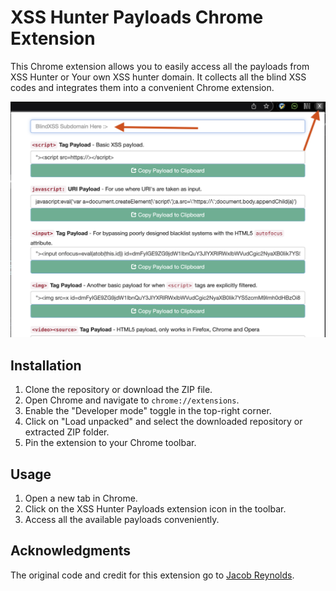 # XSS Hunter Payloads Chrome Extension

This Chrome extension allows you to easily access all the payloads from XSS Hunter or Your own XSS hunter domain. It collects all the blind XSS codes and integrates them into a convenient Chrome extension.

![Blindxss in your browser ](https://github.com/daniyyell-dev/XSS-Hunter-V2/raw/main/logo.png)


## Installation

1. Clone the repository or download the ZIP file.
2. Open Chrome and navigate to `chrome://extensions`.
3. Enable the "Developer mode" toggle in the top-right corner.
4. Click on "Load unpacked" and select the downloaded repository or extracted ZIP folder.
5. Pin the extension to your Chrome toolbar.

## Usage

1. Open a new tab in Chrome.
2. Click on the XSS Hunter Payloads extension icon in the toolbar.
3. Access all the available payloads conveniently.

## Acknowledgments

The original code and credit for this extension go to [Jacob Reynolds](https://github.com/JacobReynolds/xssHunterExtension).
